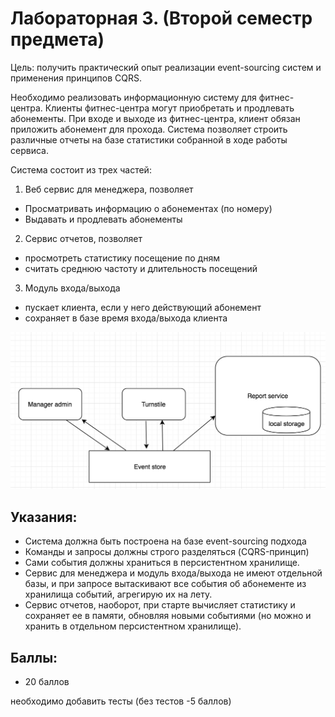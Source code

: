 # Лабораторная 3. (Второй семестр предмета)

Цель: получить практический опыт реализации event-sourcing систем и применения принципов CQRS.

Необходимо реализовать информационную систему для фитнес-центра. Клиенты фитнес-центра могут приобретать и продлевать абонементы. При входе и выходе из фитнес-центра, клиент обязан приложить абонемент для прохода. Система позволяет строить различные отчеты на базе статистики собранной в ходе работы сервиса.

Система состоит из трех частей:

1. Веб сервис для менеджера, позволяет

- Просматривать информацию о абонементах (по номеру)
- Выдавать и продлевать абонементы

2. Сервис отчетов, позволяет

- просмотреть статистику посещение по дням
- считать среднюю частоту и длительность посещений

3. Модуль входа/выхода

- пускает клиента, если у него действующий абонемент
- сохраняет в базе время входа/выхода клиента

![Modules](./modules.png)

## Указания:

- Система должна быть построена на базе event-sourcing подхода
- Команды и запросы должны строго разделяться (CQRS-принцип)
- Сами события должны храниться в персистентном хранилище.
- Сервис для менеджера и модуль входа/выхода не имеют отдельной базы, и при запросе вытаскивают все события об абонементе из хранилища событий, агрегирую их на лету.
- Сервис отчетов, наоборот, при старте вычисляет статистику и сохраняет ее в памяти, обновляя новыми событиями (но можно и хранить в отдельном персистентном хранилище).

## Баллы:

- 20 баллов

необходимо добавить тесты (без тестов -5 баллов)
